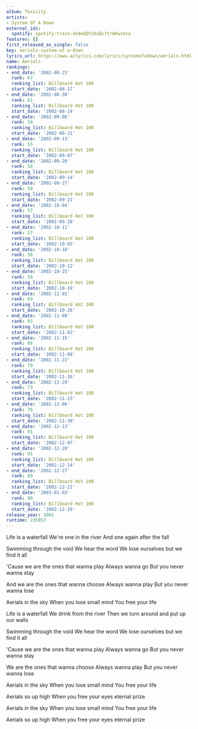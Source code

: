 ```yaml
---
album: Toxicity
artists:
- System Of A Down
external_ids:
  spotify: spotify:track:4e9eGQYsOiBcftrWXwsVco
features: []
first_released_as_single: false
key: aerials-system-of-a-down
lyrics_url: https://www.azlyrics.com/lyrics/systemofadown/aerials.html
name: Aerials
rankings:
- end_date: '2002-08-23'
  rank: 67
  ranking_list: Billboard Hot 100
  start_date: '2002-08-17'
- end_date: '2002-08-30'
  rank: 61
  ranking_list: Billboard Hot 100
  start_date: '2002-08-24'
- end_date: '2002-09-06'
  rank: 58
  ranking_list: Billboard Hot 100
  start_date: '2002-08-31'
- end_date: '2002-09-13'
  rank: 55
  ranking_list: Billboard Hot 100
  start_date: '2002-09-07'
- end_date: '2002-09-20'
  rank: 58
  ranking_list: Billboard Hot 100
  start_date: '2002-09-14'
- end_date: '2002-09-27'
  rank: 58
  ranking_list: Billboard Hot 100
  start_date: '2002-09-21'
- end_date: '2002-10-04'
  rank: 57
  ranking_list: Billboard Hot 100
  start_date: '2002-09-28'
- end_date: '2002-10-11'
  rank: 57
  ranking_list: Billboard Hot 100
  start_date: '2002-10-05'
- end_date: '2002-10-18'
  rank: 56
  ranking_list: Billboard Hot 100
  start_date: '2002-10-12'
- end_date: '2002-10-25'
  rank: 58
  ranking_list: Billboard Hot 100
  start_date: '2002-10-19'
- end_date: '2002-11-01'
  rank: 69
  ranking_list: Billboard Hot 100
  start_date: '2002-10-26'
- end_date: '2002-11-08'
  rank: 65
  ranking_list: Billboard Hot 100
  start_date: '2002-11-02'
- end_date: '2002-11-15'
  rank: 66
  ranking_list: Billboard Hot 100
  start_date: '2002-11-09'
- end_date: '2002-11-22'
  rank: 70
  ranking_list: Billboard Hot 100
  start_date: '2002-11-16'
- end_date: '2002-11-29'
  rank: 73
  ranking_list: Billboard Hot 100
  start_date: '2002-11-23'
- end_date: '2002-12-06'
  rank: 76
  ranking_list: Billboard Hot 100
  start_date: '2002-11-30'
- end_date: '2002-12-13'
  rank: 91
  ranking_list: Billboard Hot 100
  start_date: '2002-12-07'
- end_date: '2002-12-20'
  rank: 91
  ranking_list: Billboard Hot 100
  start_date: '2002-12-14'
- end_date: '2002-12-27'
  rank: 89
  ranking_list: Billboard Hot 100
  start_date: '2002-12-21'
- end_date: '2003-01-03'
  rank: 90
  ranking_list: Billboard Hot 100
  start_date: '2002-12-28'
release_year: 2001
runtime: 235053
---
```

Life is a waterfall
We're one in the river
And one again after the fall

Swimming through the void
We hear the word
We lose ourselves but we find it all

'Cause we are the ones that wanna play
Always wanna go
But you never wanna stay

And we are the ones that wanna choose
Always wanna play
But you never wanna lose

Aerials in the sky
When you lose small mind
You free your life

Life is a waterfall
We drink from the river
Then we turn around and put up our walls

Swimming through the void
We hear the word
We lose ourselves but we find it all

'Cause we are the ones that wanna play
Always wanna go
But you never wanna stay

We are the ones that wanna choose
Always wanna play
But you never wanna lose

Aerials in the sky
When you lose small mind
You free your life

Aerials so up high
When you free your eyes eternal prize

Aerials in the sky
When you lose small mind
You free your life

Aerials so up high
When you free your eyes eternal prize
